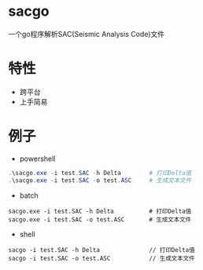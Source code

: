 # sacgo

一个go程序解析SAC(Seismic Analysis Code)文件

特性
========

- 跨平台
- 上手简易

例子
=======

- powershell

``` powershell
.\sacgo.exe -i test.SAC -h Delta        # 打印Delta值
.\sacgo.exe -i test.SAC -o test.ASC     # 生成文本文件
``` 

- batch

``` batch
sacgo.exe -i test.SAC -h Delta          # 打印Delta值
sacgo.exe -i test.SAC -o test.ASC       # 生成文本文件
``` 

- shell

``` shell
sacgo -i test.SAC -h Delta              // 打印Delta值
sacgo -i test.SAC -o test.ASC           // 生成文本文件
``` 